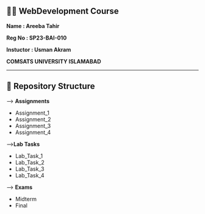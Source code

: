 ## :woman_technologist: WebDevelopment Course 
  **Name   : Areeba Tahir**  

  **Reg No : SP23-BAI-010**

  **Instuctor : Usman Akram**

  **COMSATS UNIVERSITY ISLAMABAD**



-------------------------------------------------------------

## :open_file_folder: **Repository Structure**  <!-- h2 size -->


 --> **Assignments**

   - Assignment_1
  -  Assignment_2
   - Assignment_3
   - Assignment_4

-->**Lab Tasks**

   - Lab_Task_1
   - Lab_Task_2
   - Lab_Task_3
   - Lab_Task_4

--> **Exams**

   - Midterm
   - Final

